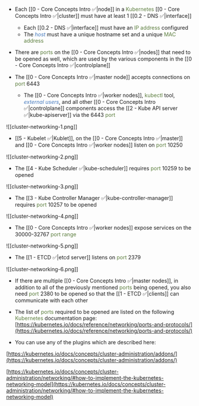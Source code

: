 - Each [[0 - Core Concepts Intro ✅|node]] in a <span style="color:#5c7e3e">Kubernetes</span> [[0 - Core Concepts Intro ✅|cluster]] must have at least 1 [[0.2 - DNS ✅|interface]]
	- Each [[0.2 - DNS ✅|interface]] must have an <span style="color:#5c7e3e">IP address</span> configured
	- The <i><span style="color:#477bbe">host</span></i> must have a unique hostname set and a unique <span style="color:#5c7e3e">MAC address</span>

- There are <span style="color:#5c7e3e">ports</span> on the [[0 - Core Concepts Intro ✅|nodes]] that need to be opened as well, which are used by the various components in the [[0 - Core Concepts Intro ✅|controlplane]]

- The [[0 - Core Concepts Intro ✅|master node]] accepts connections on <span style="color:#5c7e3e">port</span> 6443
	- The [[0 - Core Concepts Intro ✅|worker nodes]], <span style="color:#5c7e3e">kubectl</span> tool, <i><span style="color:#477bbe">external users</span></i>, and all other [[0 - Core Concepts Intro ✅|controlplane]] components access the [[2 - Kube API server ✅|kube-apiserver]] via the 6443 <span style="color:#5c7e3e">port</span>

![[cluster-networking-1.png]]

- [[5 - Kubelet ✅|Kublet]], on the [[0 - Core Concepts Intro ✅|master]] and [[0 - Core Concepts Intro ✅|worker nodes]] listen on <span style="color:#5c7e3e">port</span> 10250

![[cluster-networking-2.png]]

- The [[4 - Kube Scheduler ✅|kube-scheduler]] requires <span style="color:#5c7e3e">port</span> 10259 to be opened

![[cluster-networking-3.png]]

- The [[3 - Kube Controller Manager ✅|kube-controller-manager]] requires <span style="color:#5c7e3e">port</span> 10257 to be opened

![[cluster-networking-4.png]]

- The [[0 - Core Concepts Intro ✅|worker nodes]] expose services on the 30000-32767 <span style="color:#5c7e3e">port range</span>

![[cluster-networking-5.png]]

- The [[1 - ETCD ✅|etcd server]] listens on <span style="color:#5c7e3e">port</span> 2379

![[cluster-networking-6.png]]

- If there are multiple [[0 - Core Concepts Intro ✅|master nodes]], in addition to all of the previously mentioned <span style="color:#5c7e3e">ports</span> being opened, you also need <span style="color:#5c7e3e">port</span> 2380 to be opened so that the [[1 - ETCD ✅|clients]] can communicate with each other

- The list of <span style="color:#5c7e3e">ports</span> required to be opened are listed on the following <span style="color:#5c7e3e">Kubernetes</span> documentation page:
[https://kubernetes.io/docs/reference/networking/ports-and-protocols/](https://kubernetes.io/docs/reference/networking/ports-and-protocols/)

- You can use any of the plugins which are described here:

[https://kubernetes.io/docs/concepts/cluster-administration/addons/](https://kubernetes.io/docs/concepts/cluster-administration/addons/)

[https://kubernetes.io/docs/concepts/cluster-administration/networking/#how-to-implement-the-kubernetes-networking-model](https://kubernetes.io/docs/concepts/cluster-administration/networking/#how-to-implement-the-kubernetes-networking-model)